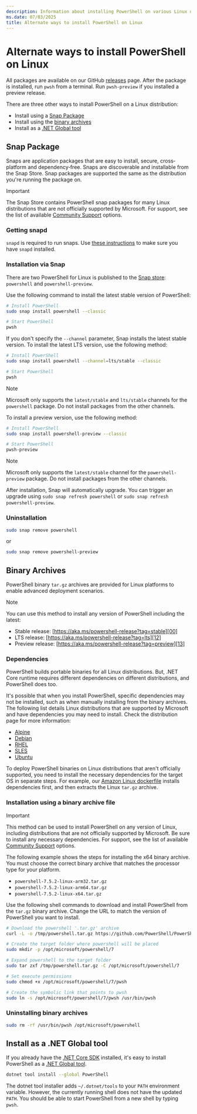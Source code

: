 ```yaml
---
description: Information about installing PowerShell on various Linux distributions
ms.date: 07/03/2025
title: Alternate ways to install PowerShell on Linux
---
```

# Alternate ways to install PowerShell on Linux

All packages are available on our GitHub [releases][14] page. After the package is installed, run
`pwsh` from a terminal. Run `pwsh-preview` if you installed a preview release.

There are three other ways to install PowerShell on a Linux distribution:

- Install using a [Snap Package][11]
- Install using the [binary archives][09]
- Install as a [.NET Global tool][10]

## Snap Package

Snaps are application packages that are easy to install, secure, cross‐platform and dependency‐free.
Snaps are discoverable and installable from the Snap Store. Snap packages are supported the same as
the distribution you're running the package on.

> [!IMPORTANT]
> The Snap Store contains PowerShell snap packages for many Linux distributions that are not
> officially supported by Microsoft. For support, see the list of available [Community Support][08]
> options.

### Getting snapd

`snapd` is required to run snaps. Use [these instructions][15] to make sure you have `snapd`
installed.

### Installation via Snap

There are two PowerShell for Linux is published to the [Snap store][17]: `powershell` and
`powershell-preview`.

Use the following command to install the latest stable version of PowerShell:

```sh
# Install PowerShell
sudo snap install powershell --classic

# Start PowerShell
pwsh
```

If you don't specify the `--channel` parameter, Snap installs the latest stable version. To install
the latest LTS version, use the following method:

```sh
# Install PowerShell
sudo snap install powershell --channel=lts/stable --classic

# Start PowerShell
pwsh
```

> [!NOTE]
> Microsoft only supports the `latest/stable` and `lts/stable` channels for the `powershell`
> package. Do not install packages from the other channels.

To install a preview version, use the following method:

```sh
# Install PowerShell
sudo snap install powershell-preview --classic

# Start PowerShell
pwsh-preview
```

> [!NOTE]
> Microsoft only supports the `latest/stable` channel for the `powershell-preview` package. Do not
> install packages from the other channels.

After installation, Snap will automatically upgrade. You can trigger an upgrade using
`sudo snap refresh powershell` or `sudo snap refresh powershell-preview`.

### Uninstallation

```sh
sudo snap remove powershell
```

or

```sh
sudo snap remove powershell-preview
```

## Binary Archives

PowerShell binary `tar.gz` archives are provided for Linux platforms to enable advanced deployment
scenarios.

> [!NOTE]
> You can use this method to install any version of PowerShell including the latest:
>
> - Stable release: [https://aka.ms/powershell-release?tag=stable][00]
> - LTS release: [https://aka.ms/powershell-release?tag=lts][12]
> - Preview release: [https://aka.ms/powershell-release?tag=preview][13]

### Dependencies

PowerShell builds portable binaries for all Linux distributions. But, .NET Core runtime requires
different dependencies on different distributions, and PowerShell does too.

It's possible that when you install PowerShell, specific dependencies may not be installed, such as
when manually installing from the binary archives. The following list details Linux distributions
that are supported by Microsoft and have dependencies you may need to install. Check the
distribution page for more information:

- [Alpine][01]
- [Debian][02]
- [RHEL][03]
- [SLES][04]
- [Ubuntu][05]

To deploy PowerShell binaries on Linux distributions that aren't officially supported, you need to
install the necessary dependencies for the target OS in separate steps. For example, our
[Amazon Linux dockerfile][16] installs dependencies first, and then extracts the Linux `tar.gz`
archive.

### Installation using a binary archive file

> [!IMPORTANT]
> This method can be used to install PowerShell on any version of Linux, including distributions
> that are not officially supported by Microsoft. Be sure to install any necessary dependencies. For
> support, see the list of available [Community Support][08] options.

The following example shows the steps for installing the x64 binary archive. You must choose the
correct binary archive that matches the processor type for your platform.

- `powershell-7.5.2-linux-arm32.tar.gz`
- `powershell-7.5.2-linux-arm64.tar.gz`
- `powershell-7.5.2-linux-x64.tar.gz`

Use the following shell commands to download and install PowerShell from the `tar.gz` binary
archive. Change the URL to match the version of PowerShell you want to install.

```sh
# Download the powershell '.tar.gz' archive
curl -L -o /tmp/powershell.tar.gz https://github.com/PowerShell/PowerShell/releases/download/v7.5.2/powershell-7.5.2-linux-x64.tar.gz

# Create the target folder where powershell will be placed
sudo mkdir -p /opt/microsoft/powershell/7

# Expand powershell to the target folder
sudo tar zxf /tmp/powershell.tar.gz -C /opt/microsoft/powershell/7

# Set execute permissions
sudo chmod +x /opt/microsoft/powershell/7/pwsh

# Create the symbolic link that points to pwsh
sudo ln -s /opt/microsoft/powershell/7/pwsh /usr/bin/pwsh
```

### Uninstalling binary archives

```sh
sudo rm -rf /usr/bin/pwsh /opt/microsoft/powershell
```

## Install as a .NET Global tool

If you already have the [.NET Core SDK][06] installed, it's easy to install PowerShell
as a [.NET Global tool][07].

```sh
dotnet tool install --global PowerShell
```

The dotnet tool installer adds `~/.dotnet/tools` to your `PATH` environment variable. However, the
currently running shell does not have the updated `PATH`. You should be able to start PowerShell
from a new shell by typing `pwsh`.

<!-- link references -->
[00]: https://aka.ms/powershell-release?tag=stable
[01]: /dotnet/core/install/linux-alpine#dependencies
[02]: /dotnet/core/install/linux-debian#dependencies
[03]: /dotnet/core/install/linux-rhel#dependencies
[04]: /dotnet/core/install/linux-sles#dependencies
[05]: /dotnet/core/install/linux-ubuntu#dependencies
[06]: /dotnet/core/sdk
[07]: /dotnet/core/tools/global-tools
[08]: /powershell/scripting/community/community-support
[09]: #binary-archives
[10]: #install-as-a-net-global-tool
[11]: #snap-package
[12]: https://aka.ms/powershell-release?tag=lts
[13]: https://aka.ms/powershell-release?tag=preview
[14]: https://aka.ms/PowerShell-Release?tag=stable
[15]: https://docs.snapcraft.io/core/install
[16]: https://github.com/PowerShell/PowerShell-Docker/blob/master/release/unstable/amazonlinux/docker/Dockerfile
[17]: https://snapcraft.io/store
